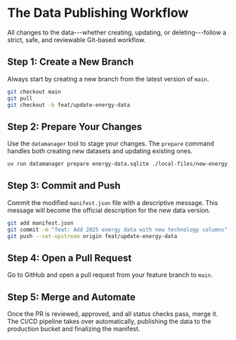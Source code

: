 # The Data Publishing Workflow

All changes to the data---whether creating, updating, or deleting---follow a strict, safe, and reviewable Git-based workflow.

## Step 1: Create a New Branch

Always start by creating a new branch from the latest version of `main`.

```bash
git checkout main
git pull
git checkout -b feat/update-energy-data
```

## Step 2: Prepare Your Changes

Use the `datamanager` tool to stage your changes. The `prepare` command handles both creating new datasets and updating existing ones.

```bash
uv run datamanager prepare energy-data.sqlite ./local-files/new-energy.sqlite
```

## Step 3: Commit and Push

Commit the modified `manifest.json` file with a descriptive message. This message will become the official description for the new data version.

```bash
git add manifest.json
git commit -m "feat: Add 2025 energy data with new technology columns"
git push --set-upstream origin feat/update-energy-data
```

## Step 4: Open a Pull Request

Go to GitHub and open a pull request from your feature branch to `main`.

## Step 5: Merge and Automate

Once the PR is reviewed, approved, and all status checks pass, merge it. The CI/CD pipeline takes over automatically, publishing the data to the production bucket and finalizing the manifest.
